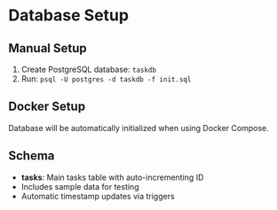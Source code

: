 # Database Setup

## Manual Setup
1. Create PostgreSQL database: `taskdb`
2. Run: `psql -U postgres -d taskdb -f init.sql`

## Docker Setup
Database will be automatically initialized when using Docker Compose.

## Schema
- **tasks**: Main tasks table with auto-incrementing ID
- Includes sample data for testing
- Automatic timestamp updates via triggers
